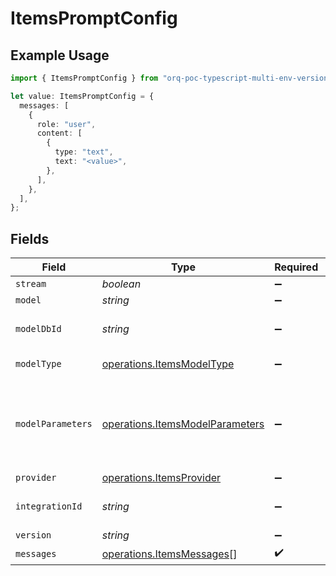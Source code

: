 # ItemsPromptConfig

## Example Usage

```typescript
import { ItemsPromptConfig } from "orq-poc-typescript-multi-env-version/models/operations";

let value: ItemsPromptConfig = {
  messages: [
    {
      role: "user",
      content: [
        {
          type: "text",
          text: "<value>",
        },
      ],
    },
  ],
};
```

## Fields

| Field                                                                              | Type                                                                               | Required                                                                           | Description                                                                        |
| ---------------------------------------------------------------------------------- | ---------------------------------------------------------------------------------- | ---------------------------------------------------------------------------------- | ---------------------------------------------------------------------------------- |
| `stream`                                                                           | *boolean*                                                                          | :heavy_minus_sign:                                                                 | N/A                                                                                |
| `model`                                                                            | *string*                                                                           | :heavy_minus_sign:                                                                 | N/A                                                                                |
| `modelDbId`                                                                        | *string*                                                                           | :heavy_minus_sign:                                                                 | The id of the resource                                                             |
| `modelType`                                                                        | [operations.ItemsModelType](../../models/operations/itemsmodeltype.md)             | :heavy_minus_sign:                                                                 | The type of the model                                                              |
| `modelParameters`                                                                  | [operations.ItemsModelParameters](../../models/operations/itemsmodelparameters.md) | :heavy_minus_sign:                                                                 | Model Parameters: Not all parameters apply to every model                          |
| `provider`                                                                         | [operations.ItemsProvider](../../models/operations/itemsprovider.md)               | :heavy_minus_sign:                                                                 | N/A                                                                                |
| `integrationId`                                                                    | *string*                                                                           | :heavy_minus_sign:                                                                 | The id of the resource                                                             |
| `version`                                                                          | *string*                                                                           | :heavy_minus_sign:                                                                 | N/A                                                                                |
| `messages`                                                                         | [operations.ItemsMessages](../../models/operations/itemsmessages.md)[]             | :heavy_check_mark:                                                                 | N/A                                                                                |